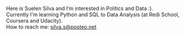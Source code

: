Here is Suelen Silva and I’m interested in Politics and Data :).    
Currently I'm learning Python and SQL to Data Analysis (at Redi School, Coursera and Udacity).  
How to reach me: silva.s@posteo.net  

<!---
sue-slv/sue-slv is a ✨ special ✨ repository because its `README.md` (this file) appears on your GitHub profile.
You can click the Preview link to take a look at your changes.
--->
